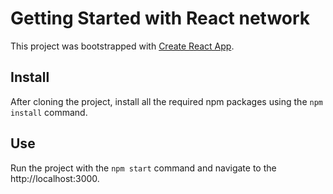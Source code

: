 # Getting Started with React network

This project was bootstrapped with [Create React App](https://github.com/facebook/create-react-app).

## Install
After cloning the project, install all the required npm packages using the `npm install` command.

## Use
Run the project with the `npm start` command and navigate to the http://localhost:3000.